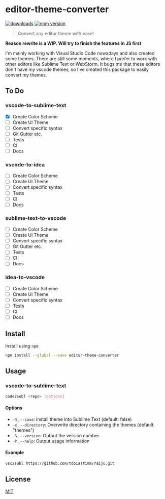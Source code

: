 # editor-theme-converter

[![downloads](http://img.shields.io/npm/dm/vscode-theme-to-sublime-text.svg?style=flat)](https://www.npmjs.org/package/vscode-theme-to-sublime-text) [![npm version](https://badge.fury.io/js/vscode-theme-to-sublime-text.svg)](https://www.npmjs.com/package/vscode-theme-to-sublime-text)

> Convert any editor theme with ease!

**Reason rewrite is a WIP. Will try to finish the features in JS first**

I'm mainly working with Visual Studio Code nowadays and also created some themes. There are still some moments, where I prefer to work with other editors like Sublime Text or WebStorm. It bugs me that these editors don't have my vscode themes, so I've created this package to easily convert my themes.

## To Do

### vscode-to-sublime-text

- [x] Create Color Scheme
- [ ] Create UI Theme
- [ ] Convert specific syntax
- [ ] Git Gutter etc.
- [ ] Tests
- [ ] CI
- [ ] Docs

### vscode-to-idea

- [ ] Create Color Scheme
- [ ] Create UI Theme
- [ ] Convert specific syntax
- [ ] Tests
- [ ] CI
- [ ] Docs

### sublime-text-to-vscode

- [ ] Create Color Scheme
- [ ] Create UI Theme
- [ ] Convert specific syntax
- [ ] Git Gutter etc.
- [ ] Tests
- [ ] CI
- [ ] Docs

### idea-to-vscode

- [ ] Create Color Scheme
- [ ] Create UI Theme
- [ ] Convert specific syntax
- [ ] Tests
- [ ] CI
- [ ] Docs

## Install

Install using `npm`

```sh
npm install --global --save editor-theme-converter
```

## Usage

### vscode-to-sublime-text

```sh
code2subl <repo> [options]
```

#### Options

- `-S`, `--save`: Install theme into Sublime Text (default: false)
- `-d`, `--directory`: Overwrite directory containing the themes (default: "themes")
- `-V`, `--version`: Output the version number
- `-h`, `--help`: Output usage information

#### Example

```sh
vsc2subl https://github.com/tobiastimm/raiju.git
```

## License

[MIT](./LICENSE)
